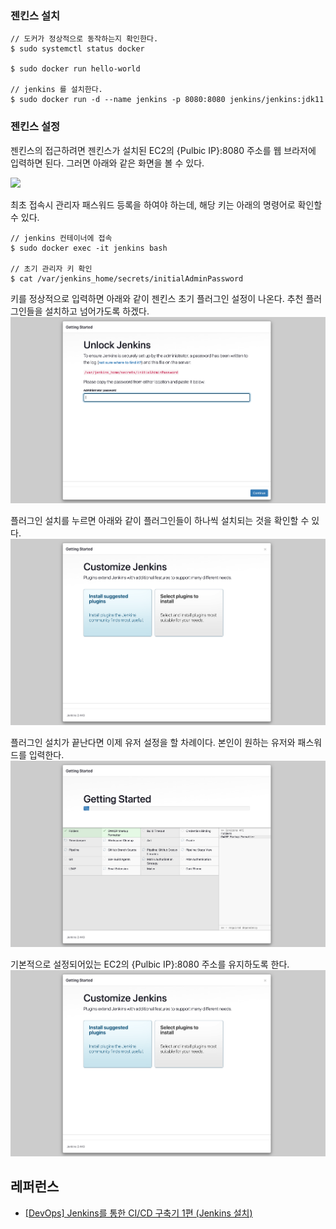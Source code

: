 
### 젠킨스 설치 ###
```
// 도커가 정상적으로 동작하는지 확인한다.
$ sudo systemctl status docker

$ sudo docker run hello-world

// jenkins 를 설치한다.
$ sudo docker run -d --name jenkins -p 8080:8080 jenkins/jenkins:jdk11
```




### 젠킨스 설정 ###
젠킨스의 접근하려면 젠킨스가 설치된 EC2의 {Pulbic IP}:8080 주소를 웹 브라저에 입력하면 된다. 그러면 아래와 같은 화면을 볼 수 있다.

![](https://github.com/gnosia93/eks-grv-mig/blob/main/tutorial/images/jenkins-0.png)

최초 접속시 관리자 패스워드 등록을 하여야 하는데, 해당 키는 아래의 명령어로 확인할 수 있다.

```
// jenkins 컨테이너에 접속
$ sudo docker exec -it jenkins bash

// 초기 관리자 키 확인
$ cat /var/jenkins_home/secrets/initialAdminPassword
```

키를 정상적으로 입력하면 아래와 같이 젠킨스 초기 플러그인 설정이 나온다. 추천 플러그인들을 설치하고 넘어가도록 하겠다.
![](https://github.com/gnosia93/eks-grv-mig/blob/main/tutorial/images/jenkins-1.png)

플러그인 설치를 누르면 아래와 같이 플러그인들이 하나씩 설치되는 것을 확인할 수 있다.
![](https://github.com/gnosia93/eks-grv-mig/blob/main/tutorial/images/jenkins-2.png)

플러그인 설치가 끝난다면 이제 유저 설정을 할 차례이다. 본인이 원하는 유저와 패스워드를 입력한다.
![](https://github.com/gnosia93/eks-grv-mig/blob/main/tutorial/images/jenkins-3.png)

기본적으로 설정되어있는 EC2의 {Pulbic IP}:8080 주소를 유지하도록 한다.
![](https://github.com/gnosia93/eks-grv-mig/blob/main/tutorial/images/jenkins-2.png)



## 레퍼런스 ##

* [[DevOps] Jenkins를 통한 CI/CD 구축기 1편 (Jenkins 설치)](https://seongwon.dev/DevOps/20220715-CICD%EA%B5%AC%EC%B6%95%EA%B8%B01/)
